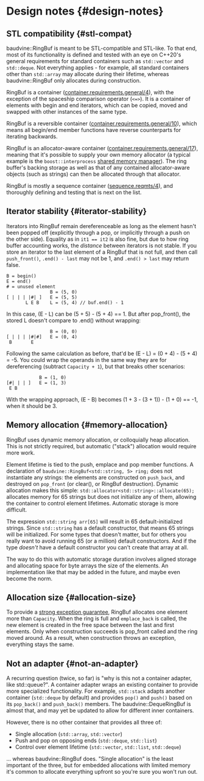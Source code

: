 # Design notes {#design-notes}

## STL compatibility {#stl-compat}

baudvine::RingBuf is meant to be STL-compatible and STL-like. To that end, most
of its functionality is defined and tested with an eye on C++20's general
requirements for standard containers such as `std::vector` and `std::deque`. Not
everything applies - for example, all standard containers other than
`std::array` may allocate during their lifetime, whereas baudvine::RingBuf only
allocates during construction.

RingBuf is a container
([container.requirements.general/4](https://timsong-cpp.github.io/cppwp/n4868/container.requirements.general#4)),
with the exception of the spaceship comparison operator (`<=>`). It is a
container of elements with begin and end iterators, which can be copied, moved
and swapped with other instances of the same type.

RingBuf is a reversible container
([container.requirements.general/10](https://timsong-cpp.github.io/cppwp/n4868/container.requirements.general#10)),
which means all begin/end member functions have reverse counterparts for
iterating backwards.

RingBuf is an allocator-aware container
([container.requirements.general/17](https://timsong-cpp.github.io/cppwp/n4868/container.requirements.general#17)),
meaning that it's possible to supply your own memory allocator (a typical
example is the `boost::interprocess` [shared memory
manager](https://www.boost.org/doc/libs/1_78_0/doc/html/interprocess/quick_guide.html#interprocess.quick_guide.qg_interprocess_container)).
The ring buffer's backing storage as well as that of any contained
allocator-aware objects (such as strings) can then be allocated through that
allocator.

RingBuf is mostly a sequence container
([sequence.reqmts/4](https://timsong-cpp.github.io/cppwp/n4868/sequence.reqmts#4)),
and thoroughly defining and testing that is next on the list.

## Iterator stability {#iterator-stability}

Iterators into RingBuf remain dereferenceable as long as the element hasn't been
popped off (explicitly through a pop, or implicitly through a push on the other
side). Equality as in `it1 == it2` is also fine, but due to how ring buffer
accounting works, the *distance* between iterators is not stable. If you store
an iterator to the last element of a RingBuf that is not full, and then call
`push_front()`, `.end() - last` may not be 1, and `.end() > last` may return
false.

```
B = begin()
E = end()
# = unused element
                B = (5, 0)
[ | | | |#| ]   E = (5, 5)
       L E B    L = (5, 4) // buf.end() - 1
```
In this case, (E - L) can be (5 + 5) - (5 + 4) == 1. But after pop_front(), the
stored L doesn't compare to .end() without wrapping:
```
                B = (0, 0)
[ | | | |#|#]   E = (0, 4)
 B       E
```
Following the same calculation as before, that'd be (E - L) = (0 + 4) - (5 + 4)
= -5. You could wrap the operands in the same way they are for dereferencing
(subtract `Capacity + 1`), but that breaks other scenarios:
```
            B = (1, 0)
[#| | | ]   E = (1, 3)
 E B
```
With the wrapping approach, (E - B) becomes (1 + 3 - (3 + 1)) - (1 + 0) == -1,
when it should be 3.

## Memory allocation {#memory-allocation}

RingBuf uses dynamic memory allocation, or colloquially heap allocation. This is
not strictly required, but automatic ("stack") allocation would require more
work.

Element lifetime is tied to the push, emplace and pop member functions. A
declaration of `baudvine::RingBuf<std::string, 5> ring;` does not instantiate
any strings: the elements are constructed on `push_back`, and destroyed on
`pop_front` (or clear(), or RingBuf destruction). Dynamic allocation makes this
simple: `std::allocator<std::string>::allocate(65);` allocates memory for 65
strings but does not initialize any of them, allowing the container to control
element lifetimes. Automatic storage is more difficult.

The expression `std::string arr[65]` will result in 65 default-initialized
strings. Since `std::string` has a default constructor, that means 65 strings
will be initialized. For some types that doesn't matter, but for others you
really want to avoid running 65 (or a million) default constructors. And if the
type *doesn't* have a default constructor you can't create that array at all.

The way to do this with automatic storage duration involves aligned storage and
allocating space for byte arrays the size of the elements. An implementation
like that may be added in the future, and maybe even become the norm.

## Allocation size {#allocation-size}

To provide a [strong exception
guarantee](https://en.cppreference.com/w/cpp/language/exceptions#Exception_safety),
RingBuf allocates one element more than `Capacity`. When the ring is full and
`emplace_back` is called, the new element is created in the free space between
the last and first elements. Only when construction succeeds is pop_front called
and the ring moved around. As a result, when construction throws an exception,
everything stays the same.

## Not an adapter {#not-an-adapter}

A recurring question (twice, so far) is "why is this not a container adapter,
like std::queue?". A container adapter wraps an existing container to provide
more specialized functionality. For example, `std::stack` adapts another
container (`std::deque` by default) and provides `pop()` and `push()` based on
its `pop_back()` and `push_back()` members. The baudvine::DequeRingBuf is almost
that, and may yet be updated to allow for different inner containers.

However, there is no other container that provides all three of: 

- Single allocation (`std::array`, `std::vector`)
- Push and pop on opposing ends (`std::deque`, `std::list`)
- Control over element lifetime (`std::vector`, `std::list`, `std::deque`)

... whereas baudvine::RingBuf does. "Single allocation" is the least important
of the three, but for embedded allocations with limited memory it's common to
allocate everything upfront so you're sure you won't run out.
